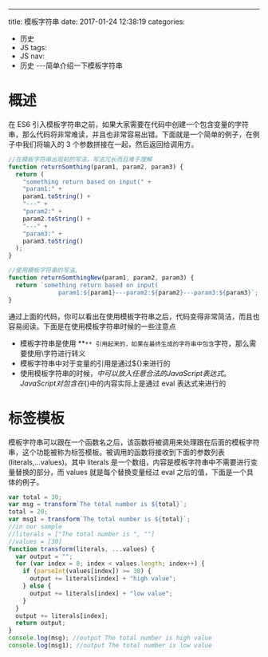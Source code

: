 ---
title: 模板字符串
date: 2017-01-24 12:38:19
categories:
  - 历史
  - JS
tags:
  - JS
nav:
  - 历史
---简单介绍一下模板字符串

<!--more-->

# 概述

在 ES6 引入模板字符串之前，如果大家需要在代码中创建一个包含变量的字符串，那么代码将非常难读，并且也非常容易出错。下面就是一个简单的例子，在例子中我们将输入的 3 个参数拼接在一起，然后返回给调用方。

```javascript
//在模板字符串出现前的写法，写法冗长而且难于理解
function returnSomthing(param1, param2, param3) {
  return (
    "something return based on input(" +
    "param1:" +
    param1.toString() +
    "---" +
    "param2:" +
    param2.toString() +
    "---" +
    "param3:" +
    param3.toString()
  );
}

//使用模板字符串的写法,
function returnSomthingNew(param1, param2, param3) {
  return `something return based on input(
              param1:${param1}---param2:${param2}---param3:${param3}`;
}
```

通过上面的代码，你可以看出在使用模板字符串之后，代码变得非常简洁，而且也容易阅读。下面是在使用模板字符串时候的一些注意点

- 模板字符串是使用 **`** 引用起来的，如果在最终生成的字符串中包含`字符，那么需要使用\字符进行转义
- 模板字符串中对于变量的引用是通过\${}来进行的
- 使用模板字符串的时候，${}中可以放入任意合法的JavaScript表达式。JavaScript对包含在${}中的内容实际上是通过 eval 表达式来进行的

# 标签模板

模板字符串可以跟在一个函数名之后，该函数将被调用来处理跟在后面的模板字符串，这个功能被称为标签模板。被调用的函数将接收到下面的参数列表(literals,...values)。其中 literals 是一个数组，内容是模板字符串中不需要进行变量替换的部分，而 values 就是每个替换变量经过 eval 之后的值，下面是一个具体的例子。

```javascript
var total = 30;
var msg = transform`The total number is ${total}`;
total = 20;
var msg1 = transform`The total number is ${total}`;
//in our sample
//literals = ["The total number is ", ""]
//values = [30]
function transform(literals, ...values) {
  var output = "";
  for (var index = 0; index < values.length; index++) {
    if (parseInt(values[index]) >= 30) {
      output += literals[index] + "high value";
    } else {
      output += literals[index] + "low value";
    }
  }
  output += literals[index];
  return output;
}
console.log(msg); //output The total number is high value
console.log(msg1); //output The total number is low value
```
